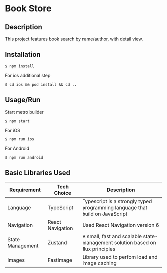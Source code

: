 # Book Store

## Description
This project features book search by name/author, with detail view.

## Installation
```
$ npm install
```

For ios additional step 
```
$ cd ios && pod install && cd ..
```

## Usage/Run
Start metro builder
```
$ npm start
```
For iOS
```
$ npm run ios
```

For Android
```
$ npm run android
```

## Basic Libraries Used

| Requirement       | Tech Choice       | Description                                                                   |
| ----------------- | ----------------- | ----------------------------------------------------------------------------- |
| Language          | TypeScript        | Typescript is a strongly typed programming language that build on JavaScript  |
| Navigation        | React Navigation  | Used React Navigation version 6                                               |
| State Management  | Zustand           | A small, fast and scalable state-management solution based on flux principles |
| Images            | FastImage         | Library used to perfom load and image caching                                 |

